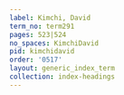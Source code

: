 ```yaml
---
label: Kimchi, David
term_no: term291
pages: 523|524
no_spaces: KimchiDavid
pid: kimchidavid
order: '0517'
layout: generic_index_term
collection: index-headings
---
```

